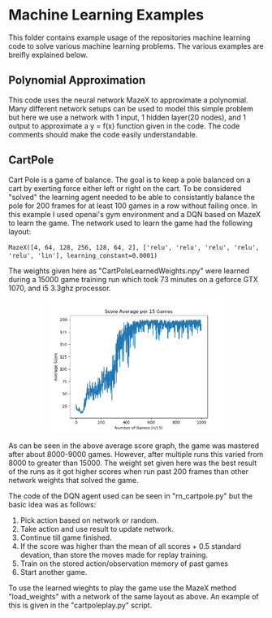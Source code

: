 # Machine Learning Examples

This folder contains example usage of the repositories machine learning code to solve various machine learning problems. The various examples are breifly explained below.

## Polynomial Approximation

This code uses the neural network MazeX to approximate a polynomial. Many different network setups can be used to model this simple problem but here we use a network with 1 input, 1 hidden layer(20 nodes), and 1 output to approximate a y = f(x) function given in the code. The code comments should make the code easily understandable.

## CartPole

Cart Pole is a game of balance. The goal is to keep a pole balanced on a cart by exerting force either left or right on the cart. To be considered "solved" the learning agent needed to be able to consistantly balance the pole for 200 frames for at least 100 games in a row without failing once. In this example I used openai's gym environment and a DQN based on MazeX to learn the game. The network used to learn the game had the following layout:

```
MazeX([4, 64, 128, 256, 128, 64, 2], ['relu', 'relu', 'relu', 'relu', 'relu', 'lin'], learning_constant=0.0001)
```

 The weights given here as "CartPoleLearnedWeights.npy" were learned during a 15000 game training run which took 73 minutes on a geforce GTX 1070, and i5 3.3ghz processor.  

<p align="center">
  <img src="CartPoleLearningGraph.png" width="350"/>
</p>
 
As can be seen in the above average score graph, the game was mastered after about 8000-9000 games. However, after multiple runs this varied from 8000 to greater than 15000. The weight set given here was the best result of the runs as it got higher scores when run past 200 frames than other network weights that solved the game.
 
 The code of the DQN agent used can be seen in "rn_cartpole.py" but the basic idea was as follows:
 1. Pick action based on network or random.
 2. Take action and use result to update network.
 3. Continue till game finished.
 4. If the score was higher than the mean of all scores + 0.5 standard devation, than store the moves made for replay training.
 5. Train on the stored action/observation memory of past games
 6. Start another game.
 
 To use the learned wieghts to play the game use the MazeX method "load_weights" with a network of the same layout as above. An example of this is given in the "cartpoleplay.py" script.
